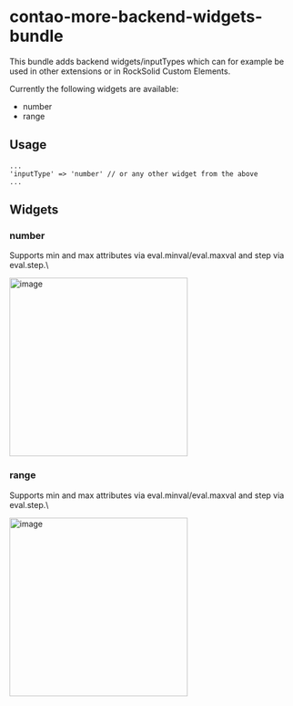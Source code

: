 # contao-more-backend-widgets-bundle

This bundle adds backend widgets/inputTypes which can for example be used in other extensions or in RockSolid Custom Elements.

Currently the following widgets are available:
- number
- range

## Usage
```
...
'inputType' => 'number' // or any other widget from the above
...
```

## Widgets

### number

Supports min and max attributes via eval.minval/eval.maxval and step via eval.step.\

<img width="313" alt="image" src="https://github.com/user-attachments/assets/072842fc-6b32-4f5a-8da7-732c61644a59">

### range

Supports min and max attributes via eval.minval/eval.maxval and step via eval.step.\

<img width="313" alt="image" src="https://github.com/user-attachments/assets/b5f0ea5c-f83c-4719-87e4-d10f06a82337">
